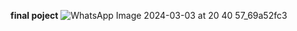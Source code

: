 **final poject**
![WhatsApp Image 2024-03-03 at 20 40 57_69a52fc3](https://github.com/ANUrag45r/website2_clone/assets/161646966/3fd7ba62-8c95-48df-b67a-805727888ded)
